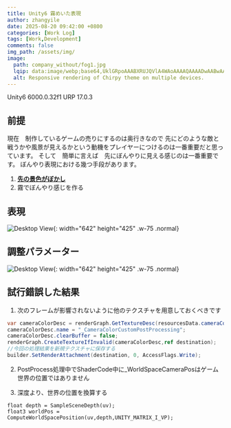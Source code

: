 ```yaml
---
title: Unity6 霧めいた表現
author: zhangyile
date: 2025-08-20 09:42:00 +0800
categories: [Work Log]
tags: [Work,Development]
comments: false
img_path: /assets/img/
image:
  path: company_without/fog1.jpg
  lqip: data:image/webp;base64,UklGRpoAAABXRUJQVlA4WAoAAAAQAAAADwAABwAAQUxQSDIAAAARL0AmbZurmr57yyIiqE8oiG0bejIYEQTgqiDA9vqnsUSI6H+oAERp2HZ65qP/VIAWAFZQOCBCAAAA8AEAnQEqEAAIAAVAfCWkAALp8sF8rgRgAP7o9FDvMCkMde9PK7euH5M1m6VWoDXf2FkP3BqV0ZYbO6NA/VFIAAAA
  alt: Responsive rendering of Chirpy theme on multiple devices.
---
```


Unity6 6000.0.32f1
URP 17.0.3

## 前提

現在　制作しているゲームの売りにするのは奥行きなので
先にどのような敵と戦うかや風景が見えるかという動機をプレイヤーにつけるのは一番重要だと思っています。
そして　簡単に言えば　先にぼんやりに見える感じのは一番重要です。
ぼんやり表現における幾つ手段があります。

1. [**先の景色がぼかし**][depthoffield]
2. 霧でぼんやり感じを作る

## 表現
![Desktop View](company_without/fog1.jpg){: width="642" height="425" .w-75 .normal}

## 調整パラメーター
![Desktop View](company_without/fog12jpg){: width="642" height="425" .w-75 .normal}

## 試行錯誤した結果

1. 次のフレームが影響されないように他のテクスチャを用意しておくべきです

```csharp
var cameraColorDesc = renderGraph.GetTextureDesc(resourcesData.cameraColor);
cameraColorDesc.name = "_CameraColorCustomPostProcessing";
cameraColorDesc.clearBuffer = false;
renderGraph.CreateTextureIfInvalid(cameraColorDesc,ref destination);
//今回の処理結果を新規テクスチャに保存する
builder.SetRenderAttachment(destination, 0, AccessFlags.Write);
```

2. PostProcess処理中でShaderCode中に_WorldSpaceCameraPosはゲーム世界の位置ではありません

3. 深度より、世界の位置を換算する

```
float depth = SampleSceneDepth(uv);
float3 worldPos = ComputeWorldSpacePosition(uv,depth,UNITY_MATRIX_I_VP);
```

[depthoffield]: https://zhangyile1991911.github.io/posts/depthoffield/
